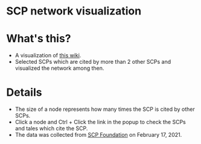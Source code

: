 # SCP network visualization

# What's this?
- A visualization of [this wiki](https://iwasaki501.github.io/ternbusty/).
- Selected SCPs which are cited by more than 2 other SCPs and visualized the network among then.

# Details
- The size of a node represents how many times the SCP is cited by other SCPs.
- Click a node and Ctrl + Click the link in the popup to check the SCPs and tales which cite the SCP.
- The data was collected from [SCP Foundation](https://scp-wiki.wikidot.com/) on February 17, 2021. 


<div class="flourish-embed flourish-network" data-src="visualisation/5326575"><script src="https://public.flourish.studio/resources/embed.js"></script></div>
